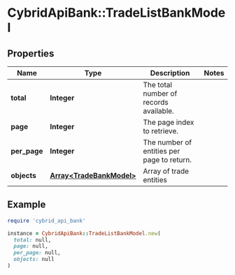 # CybridApiBank::TradeListBankModel

## Properties

| Name | Type | Description | Notes |
| ---- | ---- | ----------- | ----- |
| **total** | **Integer** | The total number of records available. |  |
| **page** | **Integer** | The page index to retrieve. |  |
| **per_page** | **Integer** | The number of entities per page to return. |  |
| **objects** | [**Array&lt;TradeBankModel&gt;**](TradeBankModel.md) | Array of trade entities |  |

## Example

```ruby
require 'cybrid_api_bank'

instance = CybridApiBank::TradeListBankModel.new(
  total: null,
  page: null,
  per_page: null,
  objects: null
)
```

